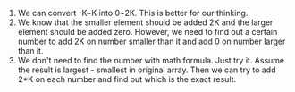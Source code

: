1. We can convert -K~K into 0~2K. This is better for our thinking.
2. We know that the smaller element should be added 2K and the larger element should be added zero. However, we need to find out a certain number to add 2K on number smaller than it and add 0 on number larger than it.
3. We don't need to find the number with math formula. Just try it. Assume the result is largest - smallest in original array. Then we can try to add 2*K on each number and find out which is the exact result.